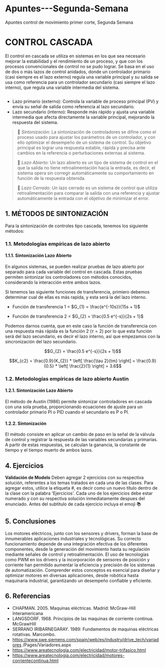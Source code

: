 # Apuntes---Segunda-Semana
Apuntes control de movimiento primer corte, Segunda Semana

# CONTROL CASCADA
El control en cascada se utiliza en sistemas en los que sea necesario mejorar la estabilidad y el rendimiento de un proceso, y que con los procesos convencionales de control no se pudo lograr. Se basa en el uso de dos o más lazos de control anidados, donde un controlador primario (casi siempre es el lazo externo) regula una variable principal y su salida se usa como referencia para un controlador secundario (casi siempre el lazo interno), que regula una variable intermedia del sistema.

![]()

* Lazo primario (externo): Controla la variable de proceso principal (PV) y envía su señal de salida como referencia al lazo secundario.
* Lazo secundario (interno): Responde más rápido y ajusta una variable intermedia que afecta directamente la variable principal, mejorando la respuesta del sistema.

>🔑 *Sintonización:* La sintonización de controladores se difine como el proceso usado para ajustar los parámetros de un controlador, y con ello optimizar el desempeño de un sistema de control. Su objetivo principal es lograr una respuesta estable, rápida y precisa ante cambios en la referencia o perturbaciones externas al sistema.
>
>🔑 *Lazo Abierto:* Un lazo abierto es un tipo de sistema de control en el que la salida no tiene retroalimentación hacia la entrada, es decir, el sistema opera sin corregir automáticamente su comportamiento en función de la respuesta obtenida.
>
>🔑 *Lazo Cerrado:* Un lazo cerrado es un sistema de control que utiliza retroalimentación para comparar la salida con una referencia y ajustar automáticamente la entrada con el objetivo de minimizar el error.

## 1. MÉTODOS DE SINTONIZACIÓN
Para la sintonización de controles tipo cascada, tenemos los siguiente métodos:

### 1.1. Metodologías empíricas de lazo abierto

#### 1.1.1. Sintonización Lazo Abierto
En algunos sistemas, se pueden realizar pruebas de lazo abierto por separado para cada variable del control en cascada. Estas pruebas permiten sintonizar los controladores con métodos conocidos, considerando la interacción entre ambos lazos.

Si tenemos las siguiente funciones de transferencia, primiero debemos determinar cual de ellas es más rapida, y esta será la del lazo interno.
* Función de transferencia 1 = $G_{1} = \frac{e^{-10s}}{15s + 1}$
  
* Función de transferencia 2 = $G_{2} = \frac{0.5 e^{-s}}{2s + 1}$

Podemos darnos cuenta, que en este caso la función de transferencia con una respuesta más rápida es la función 2 ($\tau = 2$) por lo que esta función será del lazo secundario, es decir el lazo interno, así que empezamos con la sincronización del lazo secundario.

$$G_{2} = \frac{0.5 e^{-s}}{2s + 1}$$

$$K_{c2} = \frac{0.9}{K_{2}} * \left[ \frac{\tau 2}{tm} \right]  =  \frac{0.9}{0.5} * \left[ \frac{2}{1} \right] = 3.6$$

### 1.2. Metodologías empíricas de lazo abierto Austin

#### 1.2.1. Sintonización Lazo Abierto
El método de Austin (1986) permite sintonizar controladores en cascada con una sola prueba, proporcionando ecuaciones de ajuste para un controlador primario PI o PID cuando el secundario es P o PI.

#### 1.2.2. Sintonización 
El método consiste en aplicar un cambio de paso en la señal de la válvula de control y registrar la respuesta de las variables secundarias y primarias. A partir de estas respuestas, se calculan la ganancia, la constante de tiempo y el tiempo muerto de ambos lazos.





## 4. Ejercicios
**Validación de Modelo**
Deben agregar 2 ejercicios con su respectiva solución, referentes a los temas tratados en cada una de las clases. Para agregar estos, utilice la etiqueta #, es decir como un nuevo título dentro de la clase con la palabra 'Ejercicios'. Cada uno de los ejercicios debe estar numerado y con su respectiva solución inmediatamente despues del enunciado. Antes del subtitulo de cada ejercicio incluya el emoji 📚

## 5. Conclusiones
Los motores eléctricos, junto con los sensores y drivers, forman la base de innumerables aplicaciones industriales y tecnológicas. Su correcto funcionamiento depende de una integración efectiva de los diferentes componentes, desde la generación del movimiento hasta su regulación mediante señales de control y retroalimentación.
El uso de tecnologías como PWM en los drivers y la incorporación de sensores de posición y corriente han permitido aumentar la eficiencia y precisión de los sistemas de automatización. Comprender estos conceptos es esencial para diseñar y optimizar motores en diversas aplicaciones, desde robótica hasta maquinaria industrial, garantizando un desempeño confiable y eficiente.

## 6. Referencias
* CHAPMAN. 2005. Maquinas eléctricas. Madrid: McGraw-Hill Interamericana
* LANGSDORF. 1968. Principios de las maquinas de corriente continua. McGrawHill
* SERRANO IRIBARNEGARAY. 1989: Fundamentos de maquinas eléctricas rotativas. Marcombo.
* https://www.swe.siemens.com/spain/web/es/industry/drive_tech/variadores /Pages/Variadores.aspx
* https://www.areatecnologia.com/electricidad/motor-trifasico.html
* https://www.areatecnologia.com/electricidad/motores-corrientecontinua.html
